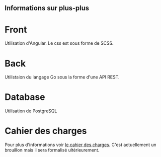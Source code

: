 ## Informations sur plus-plus

# Front
Utilisation d'Angular. Le css est sous forme de SCSS.

# Back
Utilistaion du langage Go sous la forme d'une API REST.

# Database
Utilisation de PostgreSQL

# Cahier des charges
Pour plus d'informations voir [le cahier des charges](https://github.com/cocosilex/plus-plus/blob/main/CAHIERDESCHARGES.md). C'est actuellement un brouillon mais il sera formalisé ultérieurement.
